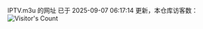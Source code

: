IPTV.m3u 的网址 已于 2025-09-07 06:17:14 更新，本仓库访客数：![Visitor's Count](https://profile-counter.glitch.me/hero1898_tv/count.svg)
